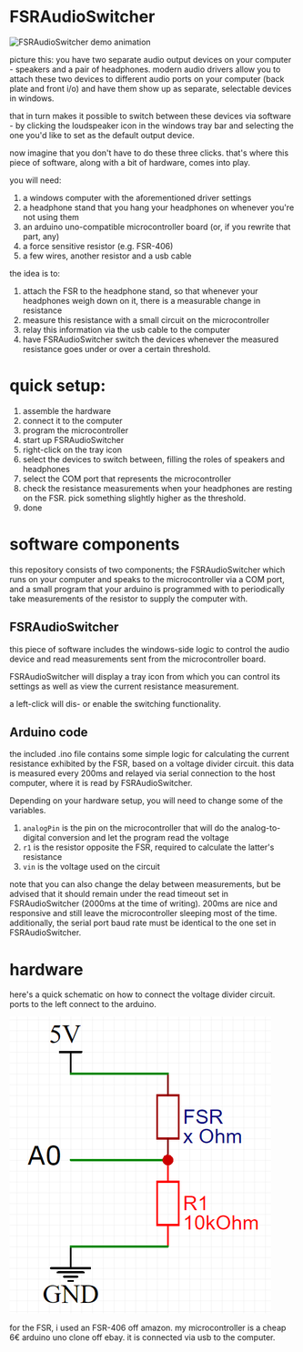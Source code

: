 # FSRAudioSwitcher

![FSRAudioSwitcher demo animation](/demo/demo-animation.gif)

picture this: you have two separate audio output devices on your computer - speakers and a pair of headphones. modern audio drivers allow you to attach these two devices to different audio ports on your computer (back plate and front i/o) and have them show up as separate, selectable devices in windows.

that in turn makes it possible to switch between these devices via software - by clicking the loudspeaker icon in the windows tray bar and selecting the one you'd like to set as the default output device.

now imagine that you don't have to do these three clicks. that's where this piece of software, along with a bit of hardware, comes into play.

you will need:

1. a windows computer with the aforementioned driver settings
2. a headphone stand that you hang your headphones on whenever you're not using them
3. an arduino uno-compatible microcontroller board (or, if you rewrite that part, any)
4. a force sensitive resistor (e.g. FSR-406)
5. a few wires, another resistor and a usb cable

the idea is to:

1. attach the FSR to the headphone stand, so that whenever your headphones weigh down on it, there is a measurable change in resistance
2. measure this resistance with a small circuit on the microcontroller
3. relay this information via the usb cable to the computer
4. have FSRAudioSwitcher switch the devices whenever the measured resistance goes under or over a certain threshold.

# quick setup:

1. assemble the hardware
2. connect it to the computer
3. program the microcontroller
4. start up FSRAudioSwitcher
5. right-click on the tray icon
6. select the devices to switch between, filling the roles of speakers and headphones
7. select the COM port that represents the microcontroller
8. check the resistance measurements when your headphones are resting on the FSR. pick something slightly higher as the threshold.
9. done

# software components

this repository consists of two components; the FSRAudioSwitcher which runs on your computer and speaks to the microcontroller via a COM port, and a small program that your arduino is programmed with to periodically take measurements of the resistor to supply the computer with.

## FSRAudioSwitcher

this piece of software includes the windows-side logic to control the audio device and read measurements sent from the microcontroller board.

FSRAudioSwitcher will display a tray icon from which you can control its settings as well as view the current resistance measurement.

a left-click will dis- or enable the switching functionality.

## Arduino code

the included .ino file contains some simple logic for calculating the current resistance exhibited by the FSR, based on a voltage divider circuit. this data is measured every 200ms and relayed via serial connection to the host computer, where it is read by FSRAudioSwitcher.

Depending on your hardware setup, you will need to change some of the variables.

1. `analogPin` is the pin on the microcontroller that will do the analog-to-digital conversion and let the program read the voltage
2. `r1` is the resistor opposite the FSR, required to calculate the latter's resistance
3. `vin` is the voltage used on the circuit

note that you can also change the delay between measurements, but be advised that it should remain under the read timeout set in FSRAudioSwitcher (2000ms at the time of writing). 200ms are nice and responsive and still leave the microcontroller sleeping most of the time. additionally, the serial port baud rate must be identical to the one set in FSRAudioSwitcher.

# hardware

here's a quick schematic on how to connect the voltage divider circuit. ports to the left connect to the arduino.

![FSR/arduino circuit](/demo/circuit.png)

for the FSR, i used an FSR-406 off amazon. my microcontroller is a cheap 6€ arduino uno clone off ebay. it is connected via usb to the computer.

